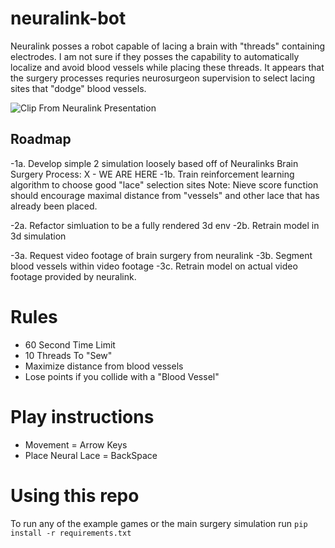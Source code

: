# neuralink-bot
Neuralink posses a robot capable of lacing a brain with "threads" containing electrodes. I am not sure if they posses the capability to automatically localize and avoid blood vessels while placing these threads. It appears that the surgery processes requries neurosurgeon supervision to select lacing sites that "dodge" blood vessels.

![Clip From Neuralink Presentation](neuralink.gif)

## Roadmap
-1a. Develop simple 2 simulation loosely based off of Neuralinks Brain Surgery Process: X - WE ARE HERE
-1b. Train reinforcement learning algorithm to choose good "lace" selection sites
Note: Nieve score function should encourage maximal distance from "vessels" and other lace that has already been placed.

-2a. Refactor simluation to be a fully rendered 3d env
-2b. Retrain model in 3d simulation

-3a. Request video footage of brain surgery from neuralink
-3b. Segment blood vessels within video footage
-3c. Retrain model on actual video footage provided by neuralink.

# Rules
- 60 Second Time Limit
- 10 Threads To "Sew"
- Maximize distance from blood vessels
- Lose points if you collide with a "Blood Vessel"

# Play instructions
- Movement = Arrow Keys
- Place Neural Lace = BackSpace

# Using this repo
To run any of the example games or the main surgery simulation run
```pip install -r requirements.txt```

